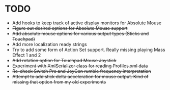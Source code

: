 # TODO

* Add hooks to keep track of active display monitors for Absolute Mouse
* ~~Figure out desired options for Absolute Mouse support~~
* ~~Add absolute mouse options for various output types (Sticks and Touchpad)~~
* Add more localization ready strings
* Try to add some form of Action Set support. Really missing playing Mass Effect 1 and 2
* ~~Add rotation option for Touchpad Mouse Joystick~~
* ~~Experiment with XmlSerializer class for reading Profiles.xml data~~
* ~~Re-check Switch Pro and JoyCon rumble frequency interpretation~~
* ~~Attempt to add stick delta acceleration for mouse output. Kind of missing that option from my old experiments~~

